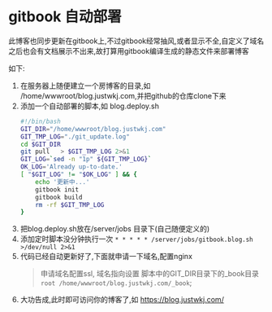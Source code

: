 # gitbook 自动部署

此博客也同步更新在gitbook上,不过gitbook经常抽风,或者显示不全,自定义了域名之后也会有文档展示不出来,故打算用gitbook编译生成的静态文件来部署博客

如下:
1. 在服务器上随便建立一个房博客的目录,如 /home/wwwroot/blog.justwkj.com,并把github的仓库clone下来
2. 添加一个自动部署的脚本,如 blog.deploy.sh
    ```bash
    #!/bin/bash
    GIT_DIR="/home/wwwroot/blog.justwkj.com"
    GIT_TMP_LOG="./git_update.log"
    cd $GIT_DIR
    git pull   > $GIT_TMP_LOG 2>&1
    GIT_LOG=`sed -n "1p" ${GIT_TMP_LOG}`
    OK_LOG='Already up-to-date.' 
    [ "$GIT_LOG" != "$OK_LOG" ] && {
        echo '更新中...'
        gitbook init
        gitbook build
        rm -rf $GIT_TMP_LOG
    }
    ```
3. 把blog.deploy.sh放在/server/jobs 目录下(自己随便定义的)
4. 添加定时脚本没分钟执行一次 `* * * * * /server/jobs/gitbook.blog.sh >/dev/null 2>&1`
5. 代码已经自动更新好了,下面就申请一下域名,配置nginx
    > 申请域名配置ssl, 域名指向设置 脚本中的GIT_DIR目录下的_book目录 
    `root /home/wwwroot/blog.justwkj.com/_book`;   
6. 大功告成,此时即可访问你的博客了,如 <https://blog.justwkj.com/>
